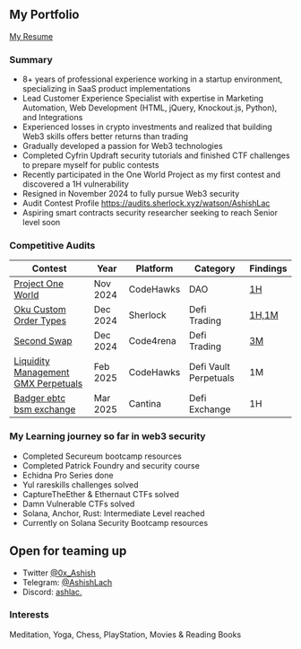 ## My Portfolio
[My Resume](https://github.com/AshishLach/MyResume?tab=readme-ov-file#contact)

### Summary

- 8+ years of professional experience working in a startup environment, specializing in SaaS product implementations
- Lead Customer Experience Specialist with expertise in Marketing Automation, Web Development (HTML, jQuery, Knockout.js, Python), and Integrations
- Experienced losses in crypto investments and realized that building Web3 skills offers better returns than trading
- Gradually developed a passion for Web3 technologies
- Completed Cyfrin Updraft security tutorials and finished CTF challenges to prepare myself for public contests
- Recently participated in the One World Project as my first contest and discovered a 1H vulnerability
- Resigned in November 2024 to fully pursue Web3 security
- Audit Contest Profile https://audits.sherlock.xyz/watson/AshishLac
- Aspiring smart contracts security researcher seeking to reach Senior level soon
  
### Competitive Audits

| Contest        | Year    | Platform    | Category                                      | Findings |
|----------------|-----------|-----------|-------------------------------------------|----------|
| [Project One World](https://codehawks.cyfrin.io/c/2024-11-one-world/results?lt=contest&sc=reward&sj=reward&page=1&t=leaderboard)    | Nov 2024   | CodeHawks   | DAO                           | [1H](https://codehawks.cyfrin.io/c/2024-11-one-world/s/287) |
| [Oku Custom Order Types](https://audits.sherlock.xyz/contests/641)    | Dec 2024   | Sherlock   | Defi Trading                          | [1H,1M](https://audits.sherlock.xyz/contests/641/report) |
| [Second Swap](https://code4rena.com/audits/2024-12-secondswap)    | Dec 2024   | Code4rena   | Defi Trading                          | [3M](https://code4rena.com/reports/2024-12-secondswap) |
| [Liquidity Management GMX Perpetuals](https://codehawks.cyfrin.io/c/2025-02-gamma)    | Feb 2025   | CodeHawks   | Defi Vault Perpetuals                          | 1M|
| [Badger ebtc bsm exchange](https://cantina.xyz/competitions/f57ffb47-0ded-4f04-bcec-ecd7d47fad58)    | Mar 2025   | Cantina   | Defi Exchange                          | 1H|

### My Learning journey so far in web3 security

- Completed Secureum bootcamp resources
- Completed Patrick Foundry and security course 
- Echidna Pro Series done
- Yul rareskills challenges solved
- CaptureTheEther & Ethernaut CTFs solved
- Damn Vulnerable CTFs solved
- Solana, Anchor, Rust: Intermediate Level reached
- Currently on Solana Security Bootcamp resources

## Open for teaming up
- Twitter [@0x_Ashish](https://x.com/0x_Ashish)
- Telegram: [@AshishLach](https://t.me/AshishLach)
- Discord: [ashlac.](https://discordapp.com/users/ashlac.)

### Interests
Meditation, Yoga,
Chess, PlayStation,
Movies & Reading Books
